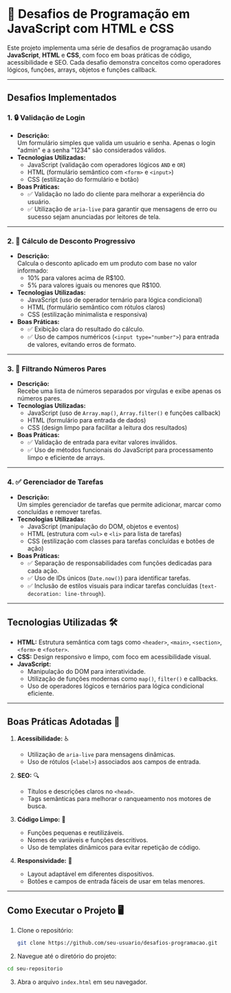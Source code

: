 # 🚀 Desafios de Programação em JavaScript com HTML e CSS

Este projeto implementa uma série de desafios de programação usando **JavaScript**, **HTML** e **CSS**, com foco em boas práticas de código, acessibilidade e SEO. Cada desafio demonstra conceitos como operadores lógicos, funções, arrays, objetos e funções callback.

---

## **Desafios Implementados**

### 1. 🔒 **Validação de Login**
- **Descrição:**  
  Um formulário simples que valida um usuário e senha. Apenas o login "admin" e a senha "1234" são considerados válidos.
- **Tecnologias Utilizadas:**  
  - JavaScript (validação com operadores lógicos `AND` e `OR`)
  - HTML (formulário semântico com `<form>` e `<input>`)
  - CSS (estilização do formulário e botão)
- **Boas Práticas:**  
  - ✅ Validação no lado do cliente para melhorar a experiência do usuário.  
  - ✅ Utilização de `aria-live` para garantir que mensagens de erro ou sucesso sejam anunciadas por leitores de tela.

---

### 2. 💸 **Cálculo de Desconto Progressivo**
- **Descrição:**  
  Calcula o desconto aplicado em um produto com base no valor informado:  
  - 10% para valores acima de R$100.  
  - 5% para valores iguais ou menores que R$100.  
- **Tecnologias Utilizadas:**  
  - JavaScript (uso de operador ternário para lógica condicional)
  - HTML (formulário semântico com rótulos claros)
  - CSS (estilização minimalista e responsiva)
- **Boas Práticas:**  
  - ✅ Exibição clara do resultado do cálculo.  
  - ✅ Uso de campos numéricos (`<input type="number">`) para entrada de valores, evitando erros de formato.

---

### 3. 🔢 **Filtrando Números Pares**
- **Descrição:**  
  Recebe uma lista de números separados por vírgulas e exibe apenas os números pares.  
- **Tecnologias Utilizadas:**  
  - JavaScript (uso de `Array.map()`, `Array.filter()` e funções callback)
  - HTML (formulário para entrada de dados)
  - CSS (design limpo para facilitar a leitura dos resultados)
- **Boas Práticas:**  
  - ✅ Validação de entrada para evitar valores inválidos.  
  - ✅ Uso de métodos funcionais do JavaScript para processamento limpo e eficiente de arrays.

---

### 4. ✅ **Gerenciador de Tarefas**
- **Descrição:**  
  Um simples gerenciador de tarefas que permite adicionar, marcar como concluídas e remover tarefas.
- **Tecnologias Utilizadas:**  
  - JavaScript (manipulação do DOM, objetos e eventos)
  - HTML (estrutura com `<ul>` e `<li>` para lista de tarefas)
  - CSS (estilização com classes para tarefas concluídas e botões de ação)
- **Boas Práticas:**  
  - ✅ Separação de responsabilidades com funções dedicadas para cada ação.  
  - ✅ Uso de IDs únicos (`Date.now()`) para identificar tarefas.  
  - ✅ Inclusão de estilos visuais para indicar tarefas concluídas (`text-decoration: line-through`).

---

## **Tecnologias Utilizadas** 🛠️
- **HTML:** Estrutura semântica com tags como `<header>`, `<main>`, `<section>`, `<form>` e `<footer>`.  
- **CSS:** Design responsivo e limpo, com foco em acessibilidade visual.  
- **JavaScript:**  
  - Manipulação do DOM para interatividade.  
  - Utilização de funções modernas como `map()`, `filter()` e callbacks.  
  - Uso de operadores lógicos e ternários para lógica condicional eficiente.

---

## **Boas Práticas Adotadas** 🌟
1. **Acessibilidade:** ♿  
   - Utilização de `aria-live` para mensagens dinâmicas.  
   - Uso de rótulos (`<label>`) associados aos campos de entrada.  

2. **SEO:** 🔍  
   - Títulos e descrições claros no `<head>`.  
   - Tags semânticas para melhorar o ranqueamento nos motores de busca.  

3. **Código Limpo:** 🧹  
   - Funções pequenas e reutilizáveis.  
   - Nomes de variáveis e funções descritivos.  
   - Uso de templates dinâmicos para evitar repetição de código.  

4. **Responsividade:** 📱  
   - Layout adaptável em diferentes dispositivos.  
   - Botões e campos de entrada fáceis de usar em telas menores.

---

## **Como Executar o Projeto** 🖥️
1. Clone o repositório:
   ```bash
   git clone https://github.com/seu-usuario/desafios-programacao.git
   ```
2. Navegue até o diretório do projeto:
  ```bash
  cd seu-repositorio
  ```
3. Abra o arquivo `index.html` em seu navegador.




